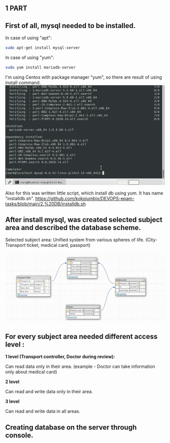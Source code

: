 ## 1 PART

## First of all, mysql needed to be installed.

In case of using "apt":
```sh
sudo apt-get install mysql-server
```

In case of using "yum":
```sh
sudo yum install mariadb-server
```

I'm using Centos with package manager "yum", so there are result of using install command.
![install](https://github.com/kokojumbix/DEVOPS-epam-tasks/blob/main/Screenshots/DB%20task/image.png)

Also for this was written little script, which install db using yum. It has name "installdb.sh".
https://github.com/kokojumbix/DEVOPS-epam-tasks/blob/main/2.%20DB/installdb.sh

## After install mysql, was created selected subject area and described the database scheme.

Selected subject area: Unified system from various spheres of life. (City-Transport ticket, medical card, passport)

![database_scheme](https://github.com/kokojumbix/DEVOPS-epam-tasks/blob/main/Screenshots/DB%20task/DB_designer_task_1_scheme.png)


## For every subject area needed different access level :

**1 level (Transport controller, Doctor during review):** 

Can read data only in their area. 
(example - Doctor can take information only about medical card)

**2 level** 

Can read and write data only in their area.

**3 level** 

Can read and write data in all areas.


## Creating database on the server through console.


